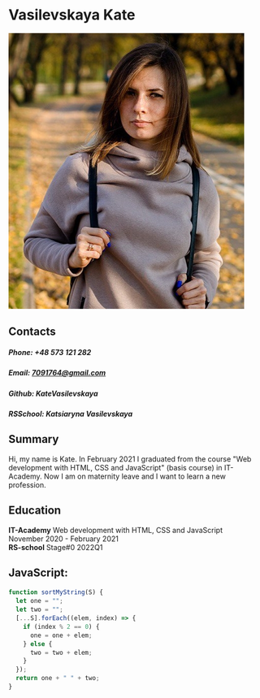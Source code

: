 # Vasilevskaya Kate

![my-photo](https://github.com/KateVasilevskaya/rsschool-cv/blob/gh-pages/photo_2022-05-29_15-36-09.jpg)

## Contacts

##### Phone: +48 573 121 282

##### Email: 7091764@gmail.com

##### Github: KateVasilevskaya

##### RSSchool: Katsiaryna Vasilevskaya

## Summary

Hi, my name is Kate. In February 2021 I graduated from the course "Web development with HTML, CSS and JavaScript" (basis course) in IT-Academy. Now I am on maternity leave and I want to learn a new profession.

## Education

**IT-Academy** Web development with HTML, CSS and JavaScript  
November 2020 - February 2021  
**RS-school** Stage#0 2022Q1

## JavaScript:

```javascript
function sortMyString(S) {
  let one = "";
  let two = "";
  [...S].forEach((elem, index) => {
    if (index % 2 == 0) {
      one = one + elem;
    } else {
      two = two + elem;
    }
  });
  return one + " " + two;
}
```
